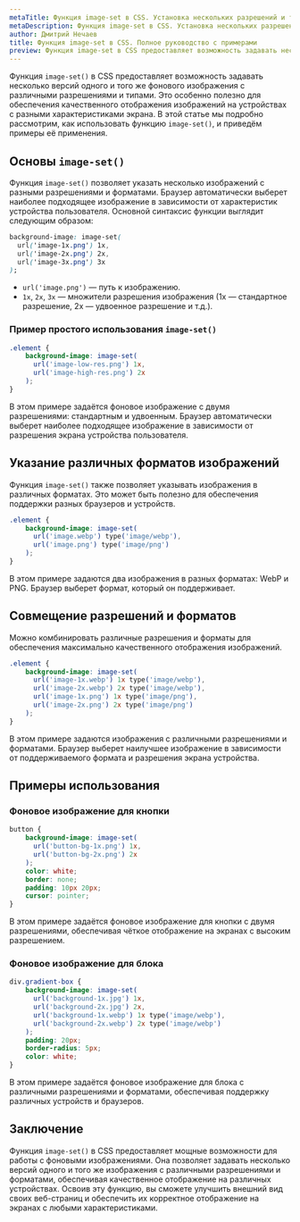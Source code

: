 ```yaml
---
metaTitle: Функция image-set в CSS. Установка нескольких разрешений и типов фонового изображения
metaDescription: Функция image-set в CSS. Установка нескольких разрешений и типов фонового изображения
author: Дмитрий Нечаев
title: Функция image-set в CSS. Полное руководство с примерами
preview: Функция image-set в CSS предоставляет возможность задавать несколько версий одного и того же фонового изображения с различными разрешениями и типами.
---
```


Функция `image-set()` в CSS предоставляет возможность задавать несколько версий одного и того же фонового изображения с различными разрешениями и типами. Это особенно полезно для обеспечения качественного отображения изображений на устройствах с разными характеристиками экрана. В этой статье мы подробно рассмотрим, как использовать функцию `image-set()`, и приведём примеры её применения.

## Основы `image-set()`

Функция `image-set()` позволяет указать несколько изображений с разными разрешениями и форматами. Браузер автоматически выберет наиболее подходящее изображение в зависимости от характеристик устройства пользователя. Основной синтаксис функции выглядит следующим образом:

```css
background-image: image-set(
  url('image-1x.png') 1x,
  url('image-2x.png') 2x,
  url('image-3x.png') 3x
);

```

- `url('image.png')` — путь к изображению.
- `1x`, `2x`, `3x` — множители разрешения изображения (1x — стандартное разрешение, 2x — удвоенное разрешение и т.д.).

### Пример простого использования `image-set()`

```css
.element {
    background-image: image-set(
      url('image-low-res.png') 1x,
      url('image-high-res.png') 2x
    );
}

```

В этом примере задаётся фоновое изображение с двумя разрешениями: стандартным и удвоенным. Браузер автоматически выберет наиболее подходящее изображение в зависимости от разрешения экрана устройства пользователя.

## Указание различных форматов изображений

Функция `image-set()` также позволяет указывать изображения в различных форматах. Это может быть полезно для обеспечения поддержки разных браузеров и устройств.

```css
.element {
    background-image: image-set(
      url('image.webp') type('image/webp'),
      url('image.png') type('image/png')
    );
}

```

В этом примере задаются два изображения в разных форматах: WebP и PNG. Браузер выберет формат, который он поддерживает.

## Совмещение разрешений и форматов

Можно комбинировать различные разрешения и форматы для обеспечения максимально качественного отображения изображений.

```css
.element {
    background-image: image-set(
      url('image-1x.webp') 1x type('image/webp'),
      url('image-2x.webp') 2x type('image/webp'),
      url('image-1x.png') 1x type('image/png'),
      url('image-2x.png') 2x type('image/png')
    );
}

```

В этом примере задаются изображения с различными разрешениями и форматами. Браузер выберет наилучшее изображение в зависимости от поддерживаемого формата и разрешения экрана устройства.

## Примеры использования

### Фоновое изображение для кнопки

```css
button {
    background-image: image-set(
      url('button-bg-1x.png') 1x,
      url('button-bg-2x.png') 2x
    );
    color: white;
    border: none;
    padding: 10px 20px;
    cursor: pointer;
}

```

В этом примере задаётся фоновое изображение для кнопки с двумя разрешениями, обеспечивая чёткое отображение на экранах с высоким разрешением.

### Фоновое изображение для блока

```css
div.gradient-box {
    background-image: image-set(
      url('background-1x.jpg') 1x,
      url('background-2x.jpg') 2x,
      url('background-1x.webp') 1x type('image/webp'),
      url('background-2x.webp') 2x type('image/webp')
    );
    padding: 20px;
    border-radius: 5px;
    color: white;
}

```

В этом примере задаётся фоновое изображение для блока с различными разрешениями и форматами, обеспечивая поддержку различных устройств и браузеров.

## Заключение

Функция `image-set()` в CSS предоставляет мощные возможности для работы с фоновыми изображениями. Она позволяет задавать несколько версий одного и того же изображения с различными разрешениями и форматами, обеспечивая качественное отображение на различных устройствах. Освоив эту функцию, вы сможете улучшить внешний вид своих веб-страниц и обеспечить их корректное отображение на экранах с любыми характеристиками.